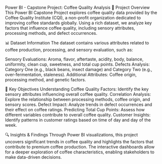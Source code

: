 Power BI - Capstone Project: Coffee Quality Analysis
📌 Project Overview
This Power BI Capstone Project explores coffee quality data provided by the Coffee Quality Institute (CQI), a non-profit organization dedicated to improving coffee standards globally. Using a rich dataset, we analyze key factors that influence coffee quality, including sensory attributes, processing methods, and defect occurrences.

📊 Dataset Information
The dataset contains various attributes related to coffee production, processing, and sensory evaluation, such as:

Sensory Evaluations: Aroma, flavor, aftertaste, acidity, body, balance, uniformity, clean cup, sweetness, and total cup points.
Defects Analysis: Category One (e.g., black beans, insect damage) and Category Two (e.g., over-fermentation, staleness).
Additional Attributes: Coffee origin, processing method, and genetic factors.

🎯 Key Objectives
Understanding Coffee Quality Factors: Identify the key sensory attributes influencing overall coffee quality.
Correlation Analysis: Explore the relationship between processing methods, coffee origin, and sensory scores.
Defect Impact: Analyze trends in defect occurrences and their effect on coffee ratings.
Predicting Total Cup Points: Assess how different variables contribute to overall coffee quality.
Customer Insights: Identify patterns in customer ratings based on time of day and day of the week.

🔍 Insights & Findings
Through Power BI visualizations, this project uncovers significant trends in coffee quality and highlights the factors that contribute to premium coffee production. The interactive dashboards allow for a deeper exploration of coffee characteristics, enabling stakeholders to make data-driven decisions.
